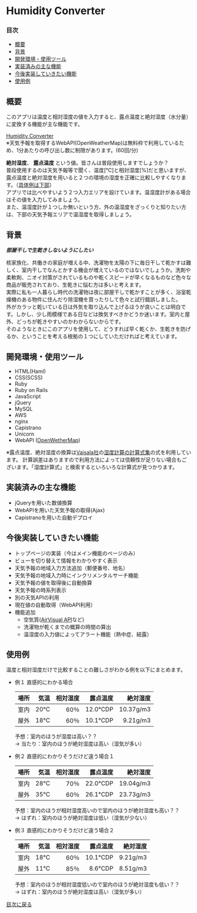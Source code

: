 # Humidity Converter

### 目次

- [概要](https://github.com/matttttttso/humidity_converter#%E6%A6%82%E8%A6%81)
- [背景](https://github.com/matttttttso/humidity_converter#%E8%83%8C%E6%99%AF)
- [開発環境・使用ツール](https://github.com/matttttttso/humidity_converter#%E9%96%8B%E7%99%BA%E7%92%B0%E5%A2%83%E4%BD%BF%E7%94%A8%E3%83%84%E3%83%BC%E3%83%AB)
- [実装済みの主な機能](https://github.com/matttttttso/humidity_converter#%E5%AE%9F%E8%A3%85%E6%B8%88%E3%81%BF%E3%81%AE%E4%B8%BB%E3%81%AA%E6%A9%9F%E8%83%BD)
- [今後実装していきたい機能](https://github.com/matttttttso/humidity_converter#%E4%BB%8A%E5%BE%8C%E5%AE%9F%E8%A3%85%E3%81%97%E3%81%A6%E3%81%84%E3%81%8D%E3%81%9F%E3%81%84%E6%A9%9F%E8%83%BD)
- [使用例][使用例]

[使用例]:https://github.com/matttttttso/humidity_converter#%E4%BD%BF%E7%94%A8%E4%BE%8B

## 概要

このアプリは温度と相対湿度の値を入力すると、露点温度と絶対湿度（水分量）に変換する機能が主な機能です。

[Humidity Converter](http://18.178.160.115/)  
※天気予報を取得するWebAPI(OpenWeatherMap)は無料枠で利用しているため、1分あたりの呼び出し数に制限があります。(60回/分)

**絶対湿度**、
**露点温度**
という値。皆さんは普段使用しますでしょうか？  
普段使用するのは天気予報等で聞く、温度[℃]と相対湿度[%]だと思いますが、露点温度と絶対湿度を用いると２つの環境の湿度を正確に比較しやすくなります。（[具体例は下部][使用例]）  
アプリでは比べやすいよう２つ入力エリアを設けています。温湿度計がある場合はその値を入力してみましょう。  
また、温湿度計が１つしか無いという方、外の温湿度をざっくりと知りたい方は、下部の天気予報エリアで温湿度を取得しましょう。

## 背景

***部屋干しで生乾きしないようにしたい***

核家族化、共働きの家庭が増える中、洗濯物を太陽の下に毎日干して乾かすは難しく、室内干しでなんとかする機会が増えているのではないでしょうか。洗剤や柔軟剤、ニオイ対策がされているものや乾くスピードが早くなるものなど色々な商品が販売されており、生乾きに悩む方は多いと考えます。  
実際に私も一人暮らし時代の洗濯物は夜に部屋干しで乾かすことが多く、浴室乾燥機のある物件に住んだり除湿機を買ったりして色々と試行錯誤しました。  
外がカラッと乾いている日は外気を取り込んで上げるほうが良いことは明白です。しかし、少し雨模様である日などは換気すべきかどうか迷います。室内と屋外、どっちが乾きやすいのかわからないからです。  
そのようなときにこのアプリを使用して、どうすれば早く乾くか、生乾きを防げるか、ということを考える根拠の１つにしていただければと考えています。

## 開発環境・使用ツール

- HTML(Haml)
- CSS(SCSS)
- Ruby
- Ruby on Rails
- JavaScript
- jQuery
- MySQL
- AWS
- nginx
- Capistrano
- Unicorn
- WebAPI ([OpenWetherMap](https://openweathermap.org/api)) 

※露点温度、絶対湿度の換算は[Vaisala社](https://www.vaisala.com/ja)の[湿度計算の計算式集](https://www.vaisala.com/sites/default/files/documents/Humidity_Conversion_Formulas_B210973JA-F.pdf)の式を利用しています。 計算誤差はありますので利用方法によっては信頼性が足りない場合もございます。「湿度計算式」と検索するといろいろな計算式が見つかります。

## 実装済みの主な機能

- jQueryを用いた数値換算
- WebAPIを用いた天気予報の取得(Ajax)
- Capistranoを用いた自動デプロイ

## 今後実装していきたい機能

- トップページの実装（今はメイン機能のページのみ）
- ビューを切り替えて情報をわかりやすく表示
- 天気予報の地域入力方法追加（郵便番号、地名）
- 天気予報の地域入力時にインクリメンタルサーチ機能
- 天気予報の値を取得後に自動換算
- 天気予報の時系列表示
- 別の天気APIの利用
- 現在値の自動取得（WebAPI利用）
- 機能追加
  - 空気質([AirVisual API](https://www.airvisual.com/)など)
  - 洗濯物が乾くまでの概算の時間の算出
  - 温湿度の入力値によってアラート機能（熱中症、結露）


## 使用例

温度と相対湿度だけで比較することの難しさがわかる例を以下にまとめます。

- 例１  直感的にわかる場合

  | 場所 | 気温 |相対湿度| 露点温度 |絶対湿度|
  |:---:| ---: | ---: | ---: | ---: |
  | 室内 | 20°C | 60％ | 12.0°CDP | 10.37g/m3 |
  | 屋外 | 18°C | 60％ | 10.1°CDP | 9.21g/m3 |

  予想：室内のほうが湿度は高い？？  
  -> 当たり：室内のほうが絶対湿度は高い（湿気が多い）

- 例２  直感的にわかりそうだけど違う場合１

  | 場所 | 気温 |相対湿度| 露点温度 |絶対湿度|
  |:---:| ---: | ---: | ---: | ---: |
  | 室内 | 28°C | 70％ | 22.0°CDP | 19.04g/m3 |
  | 屋外 | 35°C | 60％ | 26.1°CDP | 23.73g/m3 |

  予想：室内のほうが相対湿度高いので室内のほうが絶対湿度も高い？？  
  -> はずれ：室内のほうが絶対湿度は低い（湿気が少ない）

- 例３  直感的にわかりそうだけど違う場合２

  | 場所 | 気温 |相対湿度| 露点温度 |絶対湿度|
  |:---:| ---: | ---: | ---: | ---: |
  | 室内 | 18°C | 60％ | 10.1°CDP | 9.21g/m3 |
  | 屋外 | 11°C | 85％ | 8.6°CDP | 8.51g/m3 |

  予想：室内のほうが相対湿度低いので室内のほうが絶対湿度も低い？？  
  -> はずれ：室内のほうが絶対湿度は高い（湿気が多い）

[目次に戻る](https://github.com/matttttttso/humidity_converter/blob/master/README.md#%E7%9B%AE%E6%AC%A1)

